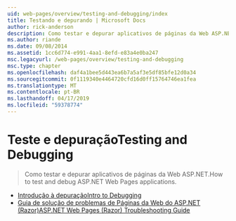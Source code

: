```yaml
---
uid: web-pages/overview/testing-and-debugging/index
title: Testando e depurando | Microsoft Docs
author: rick-anderson
description: Como testar e depurar aplicativos de páginas da Web ASP.NET.
ms.author: riande
ms.date: 09/08/2014
ms.assetid: 1cc6d774-e991-4aa1-8efd-e83a4e0ba247
msc.legacyurl: /web-pages/overview/testing-and-debugging
msc.type: chapter
ms.openlocfilehash: daf4a1bee5d443ea6b7a5af3e5df85bfe12d0a34
ms.sourcegitcommit: 0f1119340e4464720cfd16d0ff15764746ea1fea
ms.translationtype: MT
ms.contentlocale: pt-BR
ms.lasthandoff: 04/17/2019
ms.locfileid: "59378774"
---
```

# <a name="testing-and-debugging"></a><span data-ttu-id="e22e0-103">Teste e depuração</span><span class="sxs-lookup"><span data-stu-id="e22e0-103">Testing and Debugging</span></span>

> <span data-ttu-id="e22e0-104">Como testar e depurar aplicativos de páginas da Web ASP.NET.</span><span class="sxs-lookup"><span data-stu-id="e22e0-104">How to test and debug ASP.NET Web Pages applications.</span></span>


- [<span data-ttu-id="e22e0-105">Introdução à depuração</span><span class="sxs-lookup"><span data-stu-id="e22e0-105">Intro to Debugging</span></span>](introduction-to-debugging.md)
- [<span data-ttu-id="e22e0-106">Guia de solução de problemas de Páginas da Web do ASP.NET (Razor)</span><span class="sxs-lookup"><span data-stu-id="e22e0-106">ASP.NET Web Pages (Razor) Troubleshooting Guide</span></span>](aspnet-web-pages-razor-troubleshooting-guide.md)
